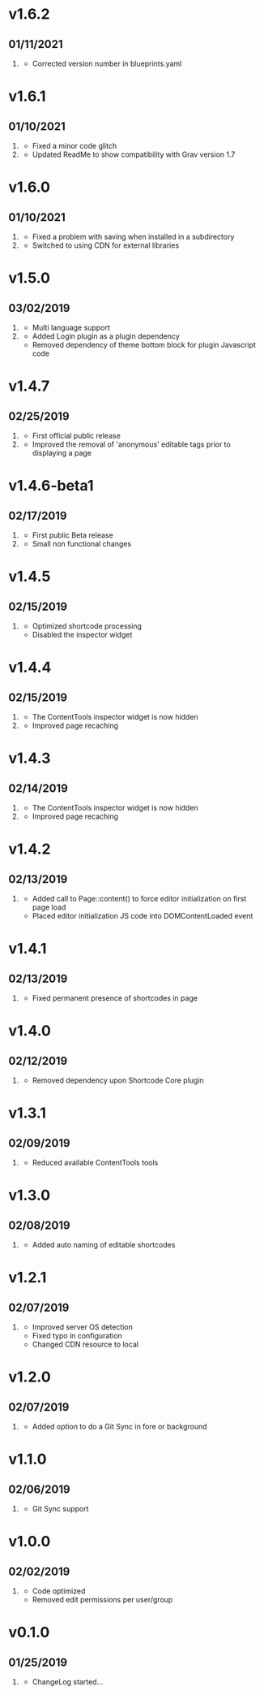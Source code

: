 # v1.6.2
##  01/11/2021

1. [](#bugfix)
    * Corrected version number in blueprints.yaml
    
# v1.6.1
##  01/10/2021

1. [](#bugfix)
    * Fixed a minor code glitch
1. [](#improved)
    * Updated ReadMe to show compatibility with Grav version 1.7

# v1.6.0
##  01/10/2021

1. [](#bugfix)
    * Fixed a problem with saving when installed in a subdirectory
1. [](#improved)
    * Switched to using CDN for external libraries
    
# v1.5.0
##  03/02/2019

1. [](#new)
    * Multi language support
1. [](#improved)
    * Added Login plugin as a plugin dependency
    * Removed dependency of theme bottom block for plugin Javascript code

# v1.4.7
##  02/25/2019

1. [](#new)
    * First official public release
1. [](#improved)
    * Improved the removal of 'anonymous' editable tags prior to displaying a page

# v1.4.6-beta1
##  02/17/2019

1. [](#new)
    * First public Beta release
1. [](#improved)
    * Small non functional changes

# v1.4.5
##  02/15/2019

1. [](#improved)
    * Optimized shortcode processing
    * Disabled the inspector widget
    
# v1.4.4
##  02/15/2019

1. [](#new)
    * The ContentTools inspector widget is now hidden
1. [](#improved)
    * Improved page recaching
    
# v1.4.3
##  02/14/2019

1. [](#new)
    * The ContentTools inspector widget is now hidden
1. [](#improved)
    * Improved page recaching

# v1.4.2
##  02/13/2019

1. [](#improved)
    * Added call to Page::content() to force editor initialization on first page load
    * Placed editor initialization JS code into DOMContentLoaded event

# v1.4.1
##  02/13/2019

1. [](#improved)
    * Fixed permanent presence of shortcodes in page

# v1.4.0
##  02/12/2019

1. [](#improved)
    * Removed dependency upon Shortcode Core plugin

# v1.3.1
##  02/09/2019

1. [](#improved)
    * Reduced available ContentTools tools

# v1.3.0
##  02/08/2019

1. [](#added)
    * Added auto naming of editable shortcodes

# v1.2.1
##  02/07/2019

1. [](#improved)
    * Improved server OS detection
    * Fixed typo in configuration
    * Changed CDN resource to local

# v1.2.0
##  02/07/2019

1. [](#added)
    * Added option to do a Git Sync in fore or background

# v1.1.0
##  02/06/2019

1. [](#added)
    * Git Sync support

# v1.0.0
##  02/02/2019

1. [](#improved)
    * Code optimized
    * Removed edit permissions per user/group

# v0.1.0
##  01/25/2019

1. [](#new)
    * ChangeLog started...
